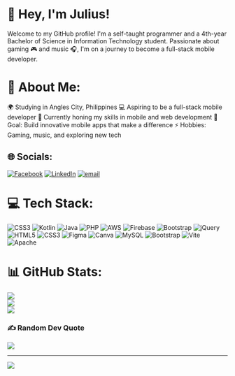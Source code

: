 # 👋 **Hey, I'm Julius!**
Welcome to my GitHub profile! I'm a self-taught programmer and a 4th-year Bachelor of Science in Information Technology student. Passionate about gaming 🎮 and music 🎧, I'm on a journey to become a full-stack mobile developer.

# 💫 About Me:

🌍 Studying in Angles City, Philippines
💻 Aspiring to be a full-stack mobile developer
🌱 Currently honing my skills in mobile and web development
🎯 Goal: Build innovative mobile apps that make a difference
⚡️ Hobbies: Gaming, music, and exploring new tech

## 🌐 Socials:

[![Facebook](https://img.shields.io/badge/Facebook-%231877F2.svg?logo=Facebook&logoColor=white)](https://facebook.com/https://www.facebook.com/julius.morin.9/) [![LinkedIn](https://img.shields.io/badge/LinkedIn-%230077B5.svg?logo=linkedin&logoColor=white)](https://linkedin.com/in/www.linkedin.com/in/julius-morin-953514252) [![email](https://img.shields.io/badge/Email-D14836?logo=gmail&logoColor=white)](mailto:jmorin0100@gmail.com)

# 💻 Tech Stack:

![CSS3](https://img.shields.io/badge/css3-%231572B6.svg?style=for-the-badge&logo=css3&logoColor=white) ![Kotlin](https://img.shields.io/badge/kotlin-%237F52FF.svg?style=for-the-badge&logo=kotlin&logoColor=white) ![Java](https://img.shields.io/badge/java-%23ED8B00.svg?style=for-the-badge&logo=openjdk&logoColor=white) ![PHP](https://img.shields.io/badge/php-%23777BB4.svg?style=for-the-badge&logo=php&logoColor=white) ![AWS](https://img.shields.io/badge/AWS-%23FF9900.svg?style=for-the-badge&logo=amazon-aws&logoColor=white) ![Firebase](https://img.shields.io/badge/firebase-%23039BE5.svg?style=for-the-badge&logo=firebase) ![Bootstrap](https://img.shields.io/badge/bootstrap-%238511FA.svg?style=for-the-badge&logo=bootstrap&logoColor=white) ![jQuery](https://img.shields.io/badge/jquery-%230769AD.svg?style=for-the-badge&logo=jquery&logoColor=white) ![HTML5](https://img.shields.io/badge/html5-%23E34F26.svg?style=for-the-badge&logo=html5&logoColor=white) ![CSS3](https://img.shields.io/badge/css3-%231572B6.svg?style=for-the-badge&logo=css3&logoColor=white) ![Figma](https://img.shields.io/badge/figma-%23F24E1E.svg?style=for-the-badge&logo=figma&logoColor=white) ![Canva](https://img.shields.io/badge/Canva-%2300C4CC.svg?style=for-the-badge&logo=Canva&logoColor=white) ![MySQL](https://img.shields.io/badge/mysql-4479A1.svg?style=for-the-badge&logo=mysql&logoColor=white) ![Bootstrap](https://img.shields.io/badge/bootstrap-%238511FA.svg?style=for-the-badge&logo=bootstrap&logoColor=white) ![Vite](https://img.shields.io/badge/vite-%23646CFF.svg?style=for-the-badge&logo=vite&logoColor=white) ![Apache](https://img.shields.io/badge/apache-%23D42029.svg?style=for-the-badge&logo=apache&logoColor=white)

# 📊 GitHub Stats:

![](https://github-readme-stats.vercel.app/api?username=Julyus1&theme=nightowl&hide_border=false&include_all_commits=false&count_private=true)<br/>
![](https://nirzak-streak-stats.vercel.app/?user=Julyus1&theme=nightowl&hide_border=false)<br/>
![](https://github-readme-stats.vercel.app/api/top-langs/?username=Julyus1&theme=nightowl&hide_border=false&include_all_commits=false&count_private=true&layout=compact)

### ✍️ Random Dev Quote

![](https://quotes-github-readme.vercel.app/api?type=horizontal&theme=radical)

---

[![](https://visitcount.itsvg.in/api?id=Julyus1&icon=0&color=0)](https://visitcount.itsvg.in)

<!-- Proudly created with GPRM ( https://gprm.itsvg.in ) -->
